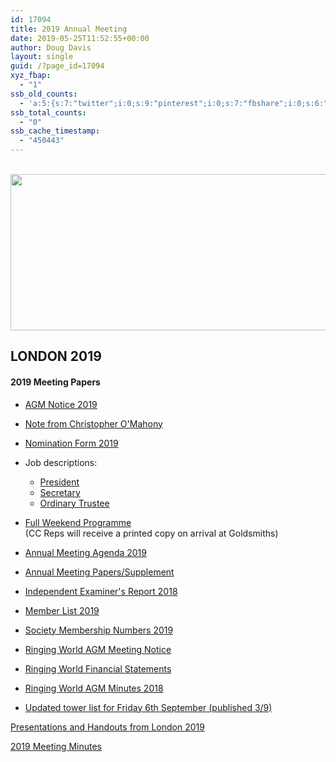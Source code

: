 ```yaml
---
id: 17094
title: 2019 Annual Meeting
date: 2019-05-25T11:52:55+00:00
author: Doug Davis
layout: single
guid: /?page_id=17094
xyz_fbap:
  - "1"
ssb_old_counts:
  - 'a:5:{s:7:"twitter";i:0;s:9:"pinterest";i:0;s:7:"fbshare";i:0;s:6:"reddit";i:0;s:6:"tumblr";N;}'
ssb_total_counts:
  - "0"
ssb_cache_timestamp:
  - "450443"
---
```

<a data-elementor-open-lightbox="default" href="https://cccbr.org.uk/wp-content/uploads/2019/05/header-1.jpg"><br /> <img loading="lazy" width="768" height="250" src="https://cccbr.org.uk/wp-content/uploads/2019/05/header-1-768x250.jpg" alt="" srcset="https://cccbr.org.uk/wp-content/uploads/2019/05/header-1-768x250.jpg 768w, https://cccbr.org.uk/wp-content/uploads/2019/05/header-1-300x97.jpg 300w, https://cccbr.org.uk/wp-content/uploads/2019/05/header-1-1024x333.jpg 1024w, https://cccbr.org.uk/wp-content/uploads/2019/05/header-1-600x195.jpg 600w, https://cccbr.org.uk/wp-content/uploads/2019/05/header-1.jpg 1557w" sizes="(max-width: 768px) 100vw, 768px" /> </a>

## LONDON 2019

#### 2019 Meeting Papers

  * <a href="https://cccbr.org.uk/wp-content/uploads/2019/06/AGM-Notice-2019.pdf" target="_blank" rel="noopener noreferrer">AGM Notice 2019</a>
  * <a href="https://cccbr.org.uk/wp-content/uploads/2019/06/President-note-7-Jun.pdf" target="_blank" rel="noopener noreferrer">Note from Christopher O&apos;Mahony</a>
  * [Nomination Form 2019](https://cccbr.org.uk/wp-content/uploads/2019/06/Nominations-2019-v2.doc)
  * Job descriptions: 
      * <a href="https://cccbr.org.uk/wp-content/uploads/2016/02/president-job-description.pdf" target="_blank" rel="noopener noreferrer">President</a>
      * <a href="https://cccbr.org.uk/wp-content/uploads/2016/02/secretary-job-description.pdf" target="_blank" rel="noopener noreferrer">Secretary</a>
      * <a href="https://cccbr.org.uk/wp-content/uploads/2016/02/trustee-job-description.pdf" target="_blank" rel="noopener noreferrer">Ordinary Trustee</a>
  * <a href="https://cccbr.org.uk/wp-content/uploads/2019/08/FINAL-CCCBR2019-v1.A5LowRes.pdf" target="_blank" rel="noopener noreferrer">Full Weekend Programme</a>  
    (CC Reps will receive a printed copy on arrival at Goldsmiths)

  * <a href="https://cccbr.org.uk/wp-content/uploads/2019/08/CC-Agenda-2019-final.pdf" target="_blank" rel="noopener noreferrer">Annual Meeting Agenda 2019</a>
  * <a href="https://cccbr.org.uk/wp-content/uploads/2019/08/cc2019.pdf" target="_blank" rel="noopener noreferrer">Annual Meeting Papers/Supplement</a>
  * <a href="https://cccbr.org.uk/wp-content/uploads/2019/08/Ind-Ex-rpt-2018.pdf" target="_blank" rel="noopener noreferrer">Independent Examiner&apos;s Report 2018</a>
  * <a href="https://cccbr.org.uk/wp-content/uploads/2019/08/CC-Members-2019-v2.pdf" target="_blank" rel="noopener noreferrer">Member List 2019</a>
  * <a href="https://cccbr.org.uk/wp-content/uploads/2019/08/Society-Membership-Numbers-v2.pdf" target="_blank" rel="noopener noreferrer">Society Membership Numbers 2019</a>
  * <a href="https://cccbr.org.uk/wp-content/uploads/2019/08/Notice-of-Meeting-2019.pdf" target="_blank" rel="noopener noreferrer">Ringing World AGM Meeting Notice</a>
  * <a href="https://cccbr.org.uk/wp-content/uploads/2019/08/Signed-financial-statements-YE31.12.18869784.pdf" target="_blank" rel="noopener noreferrer">Ringing World Financial Statements</a>
  * <a href="https://cccbr.org.uk/wp-content/uploads/2019/08/RW_AGM_Mins2018-final.pdf" target="_blank" rel="noopener noreferrer">Ringing World AGM Minutes 2018</a>
  * <a href="https://cccbr.org.uk/wp-content/uploads/2019/09/Open-Tower-List_Friday-6-September-2019.pdf" target="_blank" rel="noopener noreferrer">Updated tower list for Friday 6th September (published 3/9)</a>

[Presentations and Handouts from London 2019](/about/annual-meetings/2019-meeting/materials/)

<a href="https://cccbr.org.uk/wp-content/uploads/2020/01/Minutes-2019-v4.pdf" target="_blank" rel="noopener noreferrer">2019 Meeting Minutes</a>
